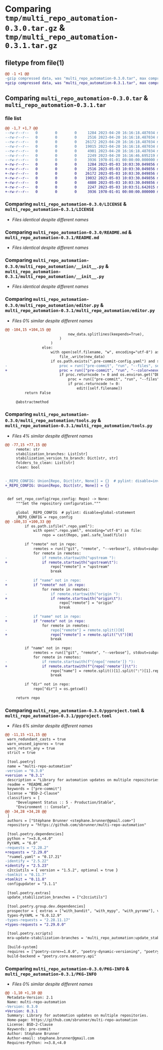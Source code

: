 # Comparing `tmp/multi_repo_automation-0.3.0.tar.gz` & `tmp/multi_repo_automation-0.3.1.tar.gz`

## filetype from file(1)

```diff
@@ -1 +1 @@
-gzip compressed data, was "multi_repo_automation-0.3.0.tar", max compression
+gzip compressed data, was "multi_repo_automation-0.3.1.tar", max compression
```

## Comparing `multi_repo_automation-0.3.0.tar` & `multi_repo_automation-0.3.1.tar`

### file list

```diff
@@ -1,7 +1,7 @@
--rw-r--r--   0        0        0     1284 2023-04-20 16:16:18.487034 multi_repo_automation-0.3.0/LICENSE
--rw-r--r--   0        0        0     2516 2023-04-20 16:16:18.487034 multi_repo_automation-0.3.0/README.md
--rw-r--r--   0        0        0    26172 2023-04-20 16:16:18.487034 multi_repo_automation-0.3.0/multi_repo_automation/__init__.py
--rw-r--r--   0        0        0    19015 2023-04-20 16:16:18.487034 multi_repo_automation-0.3.0/multi_repo_automation/editor.py
--rw-r--r--   0        0        0     4901 2023-04-20 16:16:18.487034 multi_repo_automation-0.3.0/multi_repo_automation/tools.py
--rw-r--r--   0        0        0     2249 2023-04-20 16:16:46.695219 multi_repo_automation-0.3.0/pyproject.toml
--rw-r--r--   0        0        0     3936 1970-01-01 00:00:00.000000 multi_repo_automation-0.3.0/PKG-INFO
+-rw-r--r--   0        0        0     1284 2023-05-03 10:03:30.049856 multi_repo_automation-0.3.1/LICENSE
+-rw-r--r--   0        0        0     2516 2023-05-03 10:03:30.049856 multi_repo_automation-0.3.1/README.md
+-rw-r--r--   0        0        0    26172 2023-05-03 10:03:30.049856 multi_repo_automation-0.3.1/multi_repo_automation/__init__.py
+-rw-r--r--   0        0        0    19032 2023-05-03 10:03:30.049856 multi_repo_automation-0.3.1/multi_repo_automation/editor.py
+-rw-r--r--   0        0        0     4880 2023-05-03 10:03:30.049856 multi_repo_automation-0.3.1/multi_repo_automation/tools.py
+-rw-r--r--   0        0        0     2247 2023-05-03 10:03:51.642015 multi_repo_automation-0.3.1/pyproject.toml
+-rw-r--r--   0        0        0     3936 1970-01-01 00:00:00.000000 multi_repo_automation-0.3.1/PKG-INFO
```

### Comparing `multi_repo_automation-0.3.0/LICENSE` & `multi_repo_automation-0.3.1/LICENSE`

 * *Files identical despite different names*

### Comparing `multi_repo_automation-0.3.0/README.md` & `multi_repo_automation-0.3.1/README.md`

 * *Files identical despite different names*

### Comparing `multi_repo_automation-0.3.0/multi_repo_automation/__init__.py` & `multi_repo_automation-0.3.1/multi_repo_automation/__init__.py`

 * *Files identical despite different names*

### Comparing `multi_repo_automation-0.3.0/multi_repo_automation/editor.py` & `multi_repo_automation-0.3.1/multi_repo_automation/editor.py`

 * *Files 0% similar despite different names*

```diff
@@ -104,15 +104,15 @@
                             new_data.splitlines(keepends=True),
                         )
                     )
                 else:
                     with open(self.filename, "w", encoding="utf-8") as file_:
                         file_.write(new_data)
                     if os.path.exists(".pre-commit-config.yaml") and self.run_pre_commit:
-                        proc = run(["pre-commit", "run", "--files", self.filename], False)
+                        proc = run(["pre-commit", "run", "--color=never", "--files", self.filename], False)
                         if proc.returncode != 0 and os.environ.get("DEBUG", "false").lower() in ("true", "1"):
                             proc = run(["pre-commit", "run", "--files", self.filename], False)
                             if proc.returncode != 0:
                                 edit([self.filename])
         return False
 
     @abstractmethod
```

### Comparing `multi_repo_automation-0.3.0/multi_repo_automation/tools.py` & `multi_repo_automation-0.3.1/multi_repo_automation/tools.py`

 * *Files 4% similar despite different names*

```diff
@@ -77,15 +77,15 @@
     remote: str
     stabilization_branches: List[str]
     stabilization_version_to_branch: Dict[str, str]
     folders_to_clean: List[str]
     clean: bool
 
 
-_REPO_CONFIG: Union[Repo, Dict[str, None]] = {}  # pylint: disable=invalid-name
+_REPO_CONFIG: Union[Repo, Dict[str, None]] = {}
 
 
 def set_repo_config(repo_config: Repo) -> None:
     """Set the repository configuration."""
 
     global _REPO_CONFIG  # pylint: disable=global-statement
     _REPO_CONFIG = repo_config
@@ -100,33 +100,33 @@
         if os.path.isfile(".repo.yaml"):
             with open(".repo.yaml", encoding="utf-8") as file:
                 repo = cast(Repo, yaml.safe_load(file))
 
         if "remote" not in repo:
             remotes = run(["git", "remote", "--verbose"], stdout=subprocess.PIPE).stdout.strip().split("\n")
             for remote in remotes:
-                if remote.startswith("upstream "):
+                if remote.startswith("upstream\t"):
                     repo["remote"] = "upstream"
                     break
 
-            if "name" not in repo:
+            if "remote" not in repo:
                 for remote in remotes:
-                    if remote.startswith("origin "):
+                    if remote.startswith("origin\t"):
                         repo["remote"] = "origin"
                         break
 
-            if "name" not in repo:
+            if "remote" not in repo:
                 for remote in remotes:
-                    repo["remote"] = remote.split()[0]
+                    repo["remote"] = remote.split("\t")[0]
                     break
 
         if "name" not in repo:
             remotes = run(["git", "remote", "--verbose"], stdout=subprocess.PIPE).stdout.strip().split("\n")
             for remote in remotes:
-                if remote.startswith(f"{repo['remote']} "):
+                if remote.startswith(f"{repo['remote']}\t"):
                     repo["name"] = remote.split()[1].split(":")[1].replace(".git", "")
                     break
 
         if "dir" not in repo:
             repo["dir"] = os.getcwd()
 
     return repo
```

### Comparing `multi_repo_automation-0.3.0/pyproject.toml` & `multi_repo_automation-0.3.1/pyproject.toml`

 * *Files 6% similar despite different names*

```diff
@@ -11,15 +11,15 @@
 warn_redundant_casts = true
 warn_unused_ignores = true
 warn_return_any = true
 strict = true
 
 [tool.poetry]
 name = "multi-repo-automation"
-version = "0.3.0"
+version = "0.3.1"
 description = "Library for automation updates on multiple repositories."
 readme = "README.md"
 keywords = ["pre-commit"]
 license = "BSD-2-Clause"
 classifiers = [
     "Development Status :: 5 - Production/Stable",
     "Environment :: Console",
@@ -34,28 +34,28 @@
 ]
 authors = ["Stéphane Brunner <stephane.brunner@gmail.com>"]
 repository = "https://github.com/sbrunner/multi-repo-automation"
 
 [tool.poetry.dependencies]
 python = ">=3.8,<4.0"
 PyYAML = "6.0"
-requests = "2.28.2"
+requests = "2.29.0"
 "ruamel.yaml" = "0.17.21"
-identify = "2.5.22"
+identify = "2.5.23"
 c2cciutils = { version = "1.5.2", optional = true }
-tomlkit = "0.11.7"
+tomlkit = "0.11.8"
 configupdater = "3.1.1"
 
 [tool.poetry.extras]
 update_stabilization_branches = ["c2cciutils"]
 
 [tool.poetry.group.dev.dependencies]
 prospector = { extras = ["with_bandit", "with_mypy", "with_pyroma"], version = "1.9.0" }
 types-PyYAML = "6.0.12.9"
-types-requests = "2.28.11.17"
+types-requests = "2.29.0.0"
 
 [tool.poetry.scripts]
 mra-update-stabilization-branches = 'multi_repo_automation:update_stabilization_branches_main'
 
 [build-system]
 requires = ["poetry-core>=1.0.0", "poetry-dynamic-versioning", "poetry-plugin-tweak-dependencies-version"]
 build-backend = "poetry.core.masonry.api"
```

### Comparing `multi_repo_automation-0.3.0/PKG-INFO` & `multi_repo_automation-0.3.1/PKG-INFO`

 * *Files 0% similar despite different names*

```diff
@@ -1,10 +1,10 @@
 Metadata-Version: 2.1
 Name: multi-repo-automation
-Version: 0.3.0
+Version: 0.3.1
 Summary: Library for automation updates on multiple repositories.
 Home-page: https://github.com/sbrunner/multi-repo-automation
 License: BSD-2-Clause
 Keywords: pre-commit
 Author: Stéphane Brunner
 Author-email: stephane.brunner@gmail.com
 Requires-Python: >=3.8,<4.0
```

